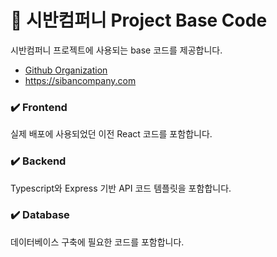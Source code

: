 # 📍 시반컴퍼니 Project Base Code

시반컴퍼니 프로젝트에 사용되는 base 코드를 제공합니다.

- [Github Organization](https://github.com/SibanCompany)
- https://sibancompany.com

### ✔️ Frontend

실제 배포에 사용되었던 이전 React 코드를 포함합니다.

### ✔️ Backend

Typescript와 Express 기반 API 코드 템플릿을 포함합니다.

### ✔️ Database

데이터베이스 구축에 필요한 코드를 포함합니다.
